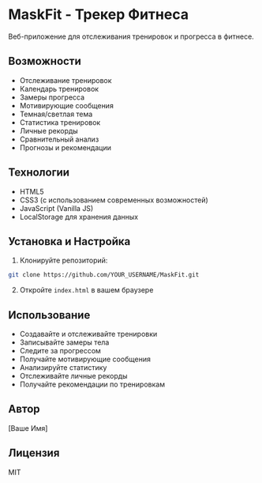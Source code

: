 # MaskFit - Трекер Фитнеса

Веб-приложение для отслеживания тренировок и прогресса в фитнесе.

## Возможности

- Отслеживание тренировок
- Календарь тренировок
- Замеры прогресса
- Мотивирующие сообщения
- Темная/светлая тема
- Статистика тренировок
- Личные рекорды
- Сравнительный анализ
- Прогнозы и рекомендации

## Технологии

- HTML5
- CSS3 (с использованием современных возможностей)
- JavaScript (Vanilla JS)
- LocalStorage для хранения данных

## Установка и Настройка

1. Клонируйте репозиторий:
```bash
git clone https://github.com/YOUR_USERNAME/MaskFit.git
```

2. Откройте `index.html` в вашем браузере

## Использование

- Создавайте и отслеживайте тренировки
- Записывайте замеры тела
- Следите за прогрессом
- Получайте мотивирующие сообщения
- Анализируйте статистику
- Отслеживайте личные рекорды
- Получайте рекомендации по тренировкам

## Автор

[Ваше Имя]

## Лицензия

MIT 